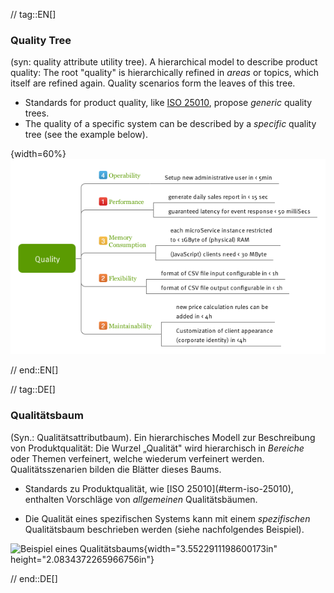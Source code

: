 // tag::EN[]
### Quality Tree

(syn: quality attribute utility tree).
A hierarchical model to describe product quality:
The root "quality" is hierarchically refined in _areas_ or topics, which itself are refined again. Quality scenarios form the leaves of this tree.

  * Standards for product quality, like [ISO 25010](#term-iso-25010), propose _generic_ quality trees.
  * The quality of a specific system can be described by a _specific_ quality tree (see the example below).

  {width=60%}  
  ![Sample Quality Tree](images/QualityTree.png)


// end::EN[]

// tag::DE[]
### Qualitätsbaum

(Syn.: Qualitätsattributbaum). Ein hierarchisches Modell zur
Beschreibung von Produktqualität: Die Wurzel „Qualität" wird
hierarchisch in *Bereiche* oder Themen verfeinert, welche wiederum
verfeinert werden. Qualitätsszenarien bilden die Blätter dieses Baums.

-   Standards zu Produktqualität, wie \[ISO 25010\](#term-iso-25010),
    enthalten Vorschläge von *allgemeinen* Qualitätsbäumen.

-   Die Qualität eines spezifischen Systems kann mit einem
    *spezifischen* Qualitätsbaum beschrieben werden (siehe nachfolgendes
    Beispiel).

![Beispiel eines Qualitätsbaums](media/image13.png){width="3.5522911198600173in"
height="2.0834372265966756in"}


// end::DE[]

